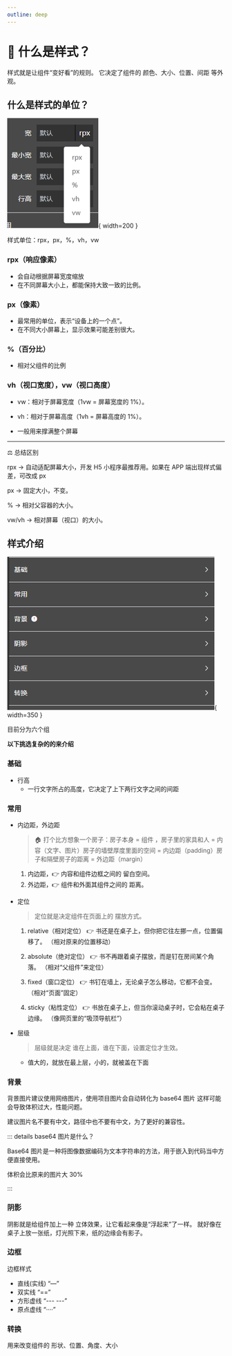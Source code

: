 ```yaml
---
outline: deep
---
```


# 🎨 什么是样式？

样式就是让组件“变好看”的规则。
它决定了组件的 颜色、大小、位置、间距 等外观。

## 什么是样式的单位？

![](/public/style/样式单位.png){ width=200 }

样式单位：rpx，px，%，vh，vw

### rpx（响应像素）

- 会自动根据屏幕宽度缩放
- 在不同屏幕大小上，都能保持大致一致的比例。

### px（像素）

- 最常用的单位，表示“设备上的一个点”。
- 在不同大小屏幕上，显示效果可能差别很大。

### %（百分比）

- 相对父组件的比例

### vh（视口宽度），vw（视口高度）

- vw：相对于屏幕宽度（1vw = 屏幕宽度的 1%）。

- vh：相对于屏幕高度（1vh = 屏幕高度的 1%）。

- 一般用来撑满整个屏幕

---

⚖️ 总结区别

rpx → 自动适配屏幕大小，开发 H5 小程序最推荐用。如果在 APP 端出现样式偏差，可改成 px

px → 固定大小，不变。

% → 相对父容器的大小。

vw/vh → 相对屏幕（视口）的大小。

## 样式介绍

![](/public/style/样式类型.png){ width=350 }

目前分为六个组

**以下挑选复杂的的来介绍**

### 基础

- 行高
  - 一行文字所占的高度，它决定了上下两行文字之间的间距

### 常用

- 内边距，外边距

  > 🏠 打个比方想象一个房子：房子本身 = 组件 ，房子里的家具和人 = 内容（文字、图片）房子的墙壁厚度里面的空间 = 内边距（padding）房子和隔壁房子的距离 = 外边距（margin）

  1. 内边距，👉 内容和组件边框之间的 留白空间。
  2. 外边距，👉 组件和外面其组件之间的 距离。

- 定位

  > 定位就是决定组件在页面上的 摆放方式。

  1. relative（相对定位）
     👉 书还是在桌子上，但你把它往左挪一点，位置偏移了。
     （相对原来的位置移动）

  2. absolute（绝对定位）
     👉 书不再跟着桌子摆放，而是钉在房间某个角落。
     （相对“父组件”来定位）

  3. fixed（窗口定位）
     👉 书钉在墙上，无论桌子怎么移动，它都不会变。
     （相对“页面”固定）

  4. sticky（粘性定位）
     👉 书放在桌子上，但当你滚动桌子时，它会粘在桌子边缘。
     （像网页里的“吸顶导航栏”）

- 层级
  > 层级就是决定 谁在上面，谁在下面，设置定位才生效。
  - 值大的，就放在最上层，小的，就被盖在下面

### 背景

背景图片建议使用网络图片，使用项目图片会自动转化为 base64 图片 这样可能会导致体积过大，性能问题。

建议图片名不要有中文，路径中也不要有中文，为了更好的兼容性。

::: details base64 图片是什么？

Base64 图片是一种将图像数据编码为文本字符串的方法，用于嵌入到代码当中方便直接使用。

体积会比原来的图片大 30%

:::

### 阴影

阴影就是给组件加上一种 立体效果，让它看起来像是“浮起来”了一样。
就好像在桌子上放一张纸，灯光照下来，纸的边缘会有影子。

### 边框

边框样式

- 直线(实线) “—”
- 双实线 “==”
- 方形虚线 “--- ---”
- 原点虚线 “····”

### 转换

用来改变组件的 形状、位置、角度、大小
